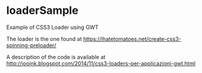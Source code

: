 loaderSample
============

Example of CSS3 Loader using GWT 

The loader is the one found at https://ihatetomatoes.net/create-css3-spinning-preloader/

A description of the code is available at http://jooink.blogspot.com/2014/11/css3-loaders-per-applicazioni-gwt.html

